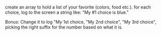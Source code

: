 create an array to hold a list of your favorite (colors, food etc.).
for each choice, log to the screen a string like: "My #1 choice is blue."

Bonus: Change it to log "My 1st choice, "My 2nd choice", "My 3rd choice", picking the right suffix for the number based on what it is.
